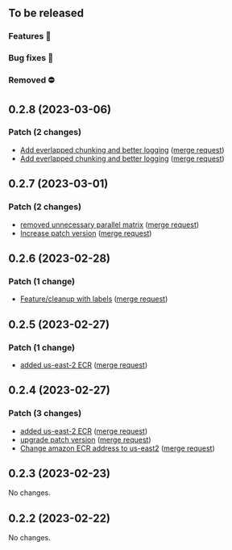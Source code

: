 ## To be released

### Features :tada:

### Bug fixes :bug:

### Removed :no_entry:

## 0.2.8 (2023-03-06)

### Patch (2 changes)

- [Add everlapped chunking and better logging](csr/asr4@6c2dd9b3f8e718ccd8e866217863c091cdac1282) ([merge request](csr/asr4!205))
- [Add everlapped chunking and better logging](csr/asr4@7cb3205bfd85b73dbbfaffee47fd2d3d4226b26c) ([merge request](csr/asr4!205))

## 0.2.7 (2023-03-01)

### Patch (2 changes)

- [removed unnecessary parallel matrix](csr/asr4@0cd660e4805073c3754f4fb196b804c9d465e9ee) ([merge request](csr/asr4!201))
- [Increase patch version](csr/asr4@353010c934631b7dbeee16be44628bd4cf0e1f40) ([merge request](csr/asr4!202))

## 0.2.6 (2023-02-28)

### Patch (1 change)

- [Feature/cleanup with labels](csr/asr4@36b9eab4d81bec7a35c53bf2a7404a36a1f8332e) ([merge request](csr/asr4!199))

## 0.2.5 (2023-02-27)

### Patch (1 change)

- [added us-east-2 ECR](csr/asr4@069d649d63a1a69d721f152edc45669040acb0f5) ([merge request](csr/asr4!196))

## 0.2.4 (2023-02-27)

### Patch (3 changes)

- [added us-east-2 ECR](csr/asr4@069d649d63a1a69d721f152edc45669040acb0f5) ([merge request](csr/asr4!196))
- [upgrade patch version](csr/asr4@b5a99104ecb8e4eb34870b82461ac75be6456d45) ([merge request](csr/asr4!194))
- [Change amazon ECR address to us-east2](csr/asr4@5fd0f6381a20e3472edbf6a9b8ab3aa9246c7fd8) ([merge request](csr/asr4!193))

## 0.2.3 (2023-02-23)

No changes.

## 0.2.2 (2023-02-22)

No changes.
